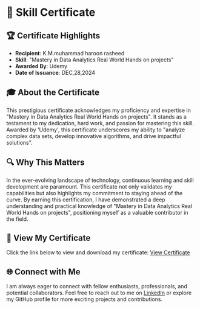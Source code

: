 # 🌟 Skill Certificate

## 🏆 Certificate Highlights
- **Recipient**: K.M.muhammad haroon rasheed
- **Skill**: "Mastery in Data Analytics Real World Hands on projects"
- **Awarded By**: Udemy
- **Date of Issuance**: DEC,28,2024

## 🎓 About the Certificate
This prestigious certificate acknowledges my proficiency and expertise in "Mastery in Data Analytics Real World Hands on projects". It stands as a testament to my dedication, hard work, and passion for mastering this skill. Awarded by 'Udemy', this certificate underscores my ability to "analyze complex data sets, develop innovative algorithms, and drive impactful solutions".

## 🔍 Why This Matters
In the ever-evolving landscape of technology, continuous learning and skill development are paramount. This certificate not only validates my capabilities but also highlights my commitment to staying ahead of the curve. By earning this certification, I have demonstrated a deep understanding and practical knowledge of "Mastery in Data Analytics Real World Hands on projects", positioning myself as a valuable contributor in the field.

## 📄 View My Certificate
Click the link below to view and download my certificate:
[View Certificate](certificates/your_certificate_file.pdf)

## 🌐 Connect with Me
I am always eager to connect with fellow enthusiasts, professionals, and potential collaborators. Feel free to reach out to me on [LinkedIn](https://www.linkedin.com/in/haroon-k-m-861b8a255/) or explore my GitHub profile for more exciting projects and contributions.
